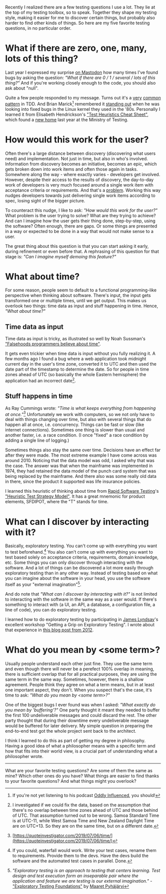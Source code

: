<!--
.. title: My five favorite testing questions
.. slug: my-five-favorite-testing-questions
.. date: 2023-04-16 13:30:25 UTC+02:00
.. tags: software testing, exploratory testing, heuristics
.. category: software testing
.. link: 
.. description: 
.. type: text
-->

Recently I realized there are a few testing questions I use a lot. They lie at the top of my testing toolbox, so to speak. Together they shape my testing style, making it easier for me to discover certain things, but probably also harder to find other kinds of things. So here are my five favorite testing questions, in no particular order.


# What if there are zero, one, many, lots of this thing?

Last year I expressed my surprise [on Mastodon](https://chaos.social/@joeposaurus/109427704814392787) how many times I've found bugs by asking the question: *"What if there are 0 / 1 / several / lots of this thing?"* And if you're working closely enough to the code, you should also ask about "null".

<!-- TEASER_END -->

Quite a few people responded to my message. Turns out it's a [very](https://www.qwan.eu/2021/07/09/tdd-0-1-n.html) [common](http://blog.wingman-sw.com/tdd-guided-by-zombies) [pattern](https://mas.to/@zebulon/109428667658139893) in TDD. And Brian Marick[^1] remembered it [standing out](https://mstdn.social/@marick/109428042023981110) when he was looking into fixed bugs in the Linux kernel they used in the '80s. Personally I learned it from Elisabeth Hendrickson's ["Test Heuristics Cheat Sheet"](https://web.archive.org/web/20150217124452/http://testobsessed.com/wp-content/uploads/2011/04/testheuristicscheatsheetv1.pdf), which found a [new home](https://www.ministryoftesting.com/articles/ab1cd85c?s_id=14715206) last year at the Ministry of Testing.

[^1]: If you're not yet listening to his podcast [Oddly Influenced](https://podcast.oddly-influenced.dev/), you should!


# How would this work for the user?

Often there's a large distance between discovery (discovering what users need) and implementation. Not just in time, but also in who's involved. Information from discovery becomes an initiative, becomes an epic, which gets broken down into work items and often those again in tasks. Somewhere along the way - where exactly varies - developers get involved. However, despite their access to the results of discovery, the day-to-day work of developers is very much focused around a single work item with acceptance criteria or requirements. And that's a [problem](links://slug/our-work-management-tools-are-limiting-our-imagination). Working this way nudges developers towards just delivering single work items according to spec, losing sight of the bigger picture.

To counteract this nudge, I like to ask: *"How would this work for the user?"* What problem is the user trying to solve? What are they trying to achieve? And can I imagine how the user gets their thing done, step-by-step, using the software? Often enough, there are gaps. Or some things are presented in a way or expected to be done in a way that would not make sense to a user.

The great thing about this question is that you can start asking it early, during refinement or even before that. A rephrasing of this question for that stage is: *"Can I imagine myself demoing this feature?"*


# What about time?

For some reason, people seem to default to a functional programming-like perspective when thinking about software. There's input, the input gets transformed one or multiple times, until we get output. This makes us overlook two things: time data as input and stuff happening in time. Hence, *"What about time?"*

## Time data as input

Time data as input is tricky, as illustrated so well by Noah Sussman's ["Falsehoods programmers believe about time"](https://infiniteundo.com/post/25326999628/falsehoods-programmers-believe-about-time).

It gets even trickier when time data is input without you fully realizing it. A few months ago I found a bug where a web application took midnight current day in the user's time zone, converted it to UTC and then used the date part of the timestamp to determine the date. So for people in time zones ahead of UTC (so basically the whole Eastern hemisphere) the application had an incorrect date[^2].

[^2]: I investigated if we could fix the data, based on the assumption that there's no overlap between time zones ahead of UTC and those behind of UTC. That assumption turned out to be wrong. Samoa Standard Time is at UTC-11, while West Samoa Time and New Zealand Daylight Time are on UTC+13. So they are on the same time, but on a different date.

## Stuff happens in time

As Ray Cummings wrote: *"Time is what keeps everything from happening at once."*[^3] Unfortunately we work with computers, so we not only have to deal with things changing over time, but also with several things that do happen all at once, i.e. concurrency. Things can be fast or slow (like internet connections). Sometimes one thing is slower than usual and another faster, i.e. a race condition. (I once "fixed" a race condition by adding a single line of logging.)

[^3]: [https://quoteinvestigator.com/2019/07/06/time/](https://quoteinvestigator.com/2019/07/06/time/)

Sometimes things also stay the same over time. Decisions have an effect far after they were made. The most extreme example I have come across was around 2010. Noticing that the data model was odd, I asked why that was the case. The answer was that when the mainframe was implemented in 1974, they had retained the data model of the punch card system that was being replaced by the mainframe. And there also was some really old data in there, since the product it supported was life insurance policies. 

I learned this heuristic of thinking about time from [Rapid Software Testing](https://rapid-software-testing.com/)'s ["Heuristic Test Strategy Model"](https://www.satisfice.com/download/heuristic-test-strategy-model). It has a great mnemonic for product elements, SFDIPOT, where the "T" stands for time.


# What can I discover by interacting with it?

Basically, exploratory testing. You can't come up with everything you want to test beforehand.[^4] You also can't come up with everything you want to test based solely on acceptance criteria, requirements, domain knowledge, etc. Some things you can only discover through interacting with the software. And a lot of things can be discovered a lot more easily through exploratory testing than in any other way. Instead of testing based on what you can imagine about the software in your head, you use the software itself as your "external imagination"[^5].

And do note that *"What can I discover by interacting with it?"* is not limited to interacting with the software in the same way as a user would. If there's something to interact with (a UI, an API, a database, a configuration file, a line of code), you can do exploratory testing.

[^4]: If you could, waterfall would work. Write your test cases, rename them to requirements. Provide them to the devs. Have the devs build the software and the automated test cases in parallel. Done.

[^5]: *"Exploratory testing is an approach to testing that centers learning. Test design and test execution form an inseparable pair where the application and feature we are testing is our external imagination."* - ["Exploratory Testing Foundations"](https://dev.to/maaretp/exploratory-testing-foundations-4lb3) by [Maaret Pyhäjärvi](https://maaretp.com/) 

I learned how to do exploratory testing by participating in [James Lyndsay](https://www.workroom-productions.com/)'s excellent workshop "Getting a Grip on Exploratory Testing". I wrote about that experience in [this blog post from 2012](link://slug/some-thoughts-after-attending-the-getting-a-grip-on-exploratory-testing-workshop).


# What do you mean by &lt;some term&gt;?

Usually people understand each other just fine. They use the same term and even though there will never be a perefect 100% overlap in meaning, there is sufficient overlap that for all practical purposes, they are using the same term in the same way. Sometimes, however, there is a shallow agreement. People think they agree on what a term means, but in at least one important aspect, they don't. When you suspect that's the case, it's time to ask: *"What do you mean by &lt;some term&gt;?"*

One of the biggest bugs I ever found was when I asked: *"What exactly do you mean by 'buffering'?"* One party thought it meant they needed to buffer the first 100 undeliverable messages and could discard the rest. The other party thought that during their downtime every undeliverable message would be buffered for later delivery. My simple question in preparing the end-to-end test got the whole project sent back to the architect.

I think I learned to do this as part of getting my degree in philosophy. Having a good idea of what a philosopher means with a specific term and how that fits into their world view, is a crucial part of understanding what a philosopher wrote.

---

What are your favorite testing questions? Are some of them the same as mine? Which other ones do you have? What things are easier to find thanks to your favorite questions? And what things might you overlook?
